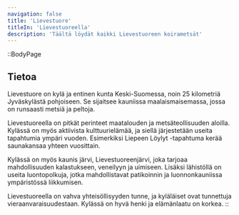 ```yaml
---
navigation: false
title: 'Lievestuore'
titleIn: 'Lievestuoreella'
description: 'Täältä löydät kaikki Lievestuoreen koirametsät'
---
```


::BodyPage
## Tietoa
Lievestuore on kylä ja entinen kunta Keski-Suomessa, noin 25 kilometriä Jyväskylästä pohjoiseen. Se sijaitsee kauniissa maalaismaisemassa, jossa on runsaasti metsiä ja peltoja.

Lievestuoreella on pitkät perinteet maatalouden ja metsäteollisuuden aloilla. Kylässä on myös aktiivista kulttuurielämää, ja siellä järjestetään useita tapahtumia ympäri vuoden. Esimerkiksi Liepeen Löylyt -tapahtuma kerää saunakansaa yhteen vuosittain.

Kylässä on myös kaunis järvi, Lievestuoreenjärvi, joka tarjoaa mahdollisuuden kalastukseen, veneilyyn ja uimiseen. Lisäksi lähistöllä on useita luontopolkuja, jotka mahdollistavat patikoinnin ja luonnonkauniissa ympäristössä liikkumisen.

Lievestuoreella on vahva yhteisöllisyyden tunne, ja kyläläiset ovat tunnettuja vieraanvaraisuudestaan. Kylässä on hyvä henki ja elämänlaatu on korkea.
::